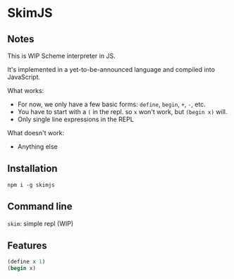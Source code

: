 # SkimJS

## Notes

This is WIP Scheme interpreter in JS.

It's implemented in a yet-to-be-announced language and compiled into JavaScript.

What works:

- For now, we only have a few basic forms: `define`, `begin`, `+`, `-`, etc.
- You have to start with a `(` in the repl. so `x` won't work, but `(begin x)` will.
- Only single line expressions in the REPL

What doesn't work:

- Anything else

## Installation

`npm i -g skimjs`

## Command line

`skim`: simple repl (WIP)

## Features

```scheme
(define x 1)
(begin x)
```
